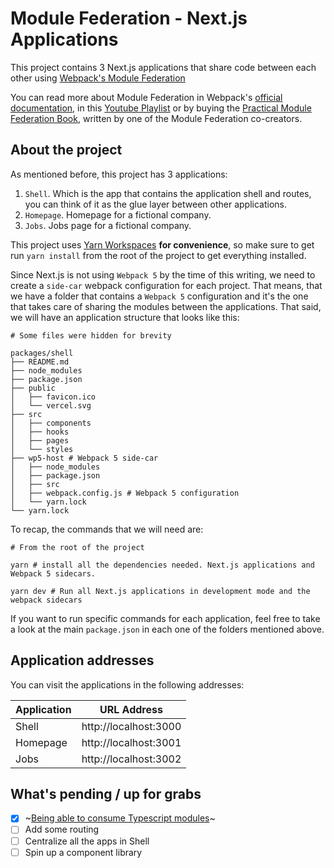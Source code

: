 # Module Federation - Next.js Applications

This project contains 3 Next.js applications that share code between each other using [Webpack's Module Federation](https://webpack.js.org/concepts/module-federation/)

You can read more about Module Federation in Webpack's [official documentation](https://webpack.js.org/concepts/module-federation/), in this [Youtube Playlist](https://www.youtube.com/playlist?list=PLWSiF9YHHK-DqsFHGYbeAMwbd9xcZbEWJ) or by buying the [Practical Module Federation Book](https://module-federation.myshopify.com/products/practical-module-federation), written by one of the Module Federation co-creators.

## About the project

As mentioned before, this project has 3 applications:

1. `Shell`. Which is the app that contains the application shell and routes, you can think of it as the glue layer between other applications.
2. `Homepage`. Homepage for a fictional company.
3. `Jobs`. Jobs page for a fictional company.

This project uses [Yarn Workspaces](https://classic.yarnpkg.com/en/docs/workspaces/) **for convenience**, so make sure to get run `yarn install` from the root of the project to get everything installed.

Since Next.js is not using `Webpack 5` by the time of this writing, we need to create a `side-car` webpack configuration for each project. That means, that we have a folder that contains a `Webpack 5` configuration and it's the one that takes care of sharing the modules between the applications. That said, we will have an application structure that looks like this:

```
# Some files were hidden for brevity

packages/shell
├── README.md
├── node_modules
├── package.json
├── public
│   ├── favicon.ico
│   └── vercel.svg
├── src
│   ├── components
│   ├── hooks
│   ├── pages
│   └── styles
├── wp5-host # Webpack 5 side-car
│   ├── node_modules
│   ├── package.json
│   ├── src
│   ├── webpack.config.js # Webpack 5 configuration
│   └── yarn.lock
└── yarn.lock
```

To recap, the commands that we will need are:

```
# From the root of the project

yarn # install all the dependencies needed. Next.js applications and Webpack 5 sidecars.

yarn dev # Run all Next.js applications in development mode and the webpack sidecars
```

If you want to run specific commands for each application, feel free to take a look at the main `package.json` in each one of the folders mentioned above.

## Application addresses

You can visit the applications in the following addresses:

| Application | URL Address           |
| ----------- | --------------------- |
| Shell       | http://localhost:3000 |
| Homepage    | http://localhost:3001 |
| Jobs        | http://localhost:3002 |

## What's pending / up for grabs

- [x] ~[Being able to consume Typescript modules](https://github.com/alejandronanez/module-federation-next/pull/2)~
- [ ] Add some routing
- [ ] Centralize all the apps in Shell
- [ ] Spin up a component library
